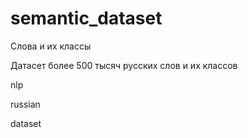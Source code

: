 # semantic_dataset
Слова и их классы

Датасет более 500 тысяч русских слов и их классов

nlp

russian

dataset
